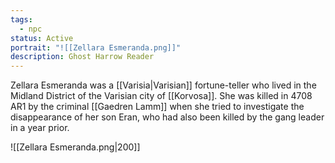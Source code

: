 ```yaml
---
tags:
  - npc
status: Active
portrait: "![[Zellara Esmeranda.png]]"
description: Ghost Harrow Reader
---
```

Zellara Esmeranda was a [[Varisia|Varisian]] fortune-teller who lived in the Midland District of the Varisian city of [[Korvosa]]. She was killed in 4708 AR1 by the criminal [[Gaedren Lamm]] when she tried to investigate the disappearance of her son Eran, who had also been killed by the gang leader in a year prior.

![[Zellara Esmeranda.png|200]]